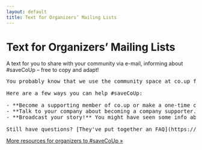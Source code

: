 ```yaml
---
layout: default
title: Text for Organizers’ Mailing Lists
---
```


# Text for Organizers’ Mailing Lists

A text for you to share with your community via e-mail, informing about #saveCoUp – free to copy and adapt!

<pre class="text-snippet">
You probably know that we use the community space at co.up for our events, and we've got some important news about the space. Their rent will be doubling in 2020 and without immediate financial help they'll be forced to close their doors. It won't just affect us: co.up provides free event space for dozens of community organizations and without a major shift in support they will have to close their doors for good in January 2020. We don't want this to happen!

Here are a few ways you can help #saveCoUp:

- **Become a supporting member of co.up or make a one-time contribution.** Recurring support is vital for their ability to keep co.up open. Go to their [support page for more details.](https://co-up.de/support-us/)
- **Talk to your company about becoming a company supporter.** If your company might be interested in becoming a supporter of co.up, talk to them about the benefits they can offer. For a rundown of what it means to be a co.up company supporter and some common arguments and counters for your conversation, [check out their guide](https://co-up.de/convince-your-company-to-support-coup/).
- **Broadcast your story!** You might have seen some info about co.up and the #saveCoUp campaign online. Everything you can do to share this with your networks will improve their chances of getting enough support. Nothing is as powerful as your personal stories, so if you are comfortable, please tell the world why co.up matters to you!

Still have questions? [They've put together an FAQ](https://co-up.de/faq/) that goes over further details about the space, the campaign, and other things you may not know about co.up. And don't hesitate to reach out to co.up with questions at hello@co-up.de.
</pre>

[More resources for organizers to #saveCoUp »](/support-coup-as-organizer)
